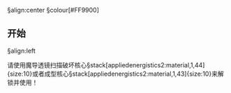 
§align:center
§colour[#FF9900]
## 开始
§align:left

请使用魔导透镜扫描破坏核心§stack[appliedenergistics2:material,1,44]{size:10}或者成型核心§stack[appliedenergistics2:material,1,43]{size:10}来解锁并使用！